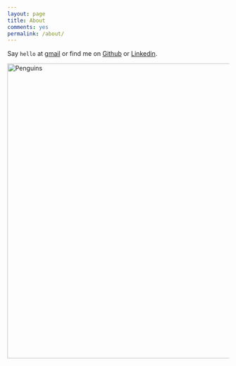 ```yaml
---
layout: page
title: About
comments: yes
permalink: /about/
---
```


Say `hello` at [gmail]({{site.email}}) or find me on <a href="https://github.com/{{site.github_username}}" title="GithubID: {{site.github_username}}">Github</a> or <a href="https://www.linkedin.com/in/{{site.linkedin_username}}" title="LinkedinID: {{site.linkedin_username}}">Linkedin</a>.

<img title="Penguins" src="http://ngm.nationalgeographic.com/u/TvyamNb-BivtNwcoxtkc5xGBuGkIMh_nj4UJHQKuor8OGBgildlntC1OaL6UhD2jfsxi4DurmBeJ0Q/" alt="Penguins" width="580" height="668" />
